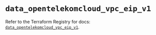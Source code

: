 # `data_opentelekomcloud_vpc_eip_v1`

Refer to the Terraform Registry for docs: [`data_opentelekomcloud_vpc_eip_v1`](https://registry.terraform.io/providers/opentelekomcloud/opentelekomcloud/1.36.47/docs/data-sources/vpc_eip_v1).
